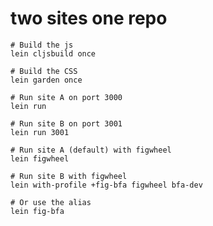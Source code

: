 # two sites one repo

    # Build the js
    lein cljsbuild once

    # Build the CSS
    lein garden once

    # Run site A on port 3000
    lein run

    # Run site B on port 3001
    lein run 3001

    # Run site A (default) with figwheel
    lein figwheel

    # Run site B with figwheel
    lein with-profile +fig-bfa figwheel bfa-dev

    # Or use the alias
    lein fig-bfa
